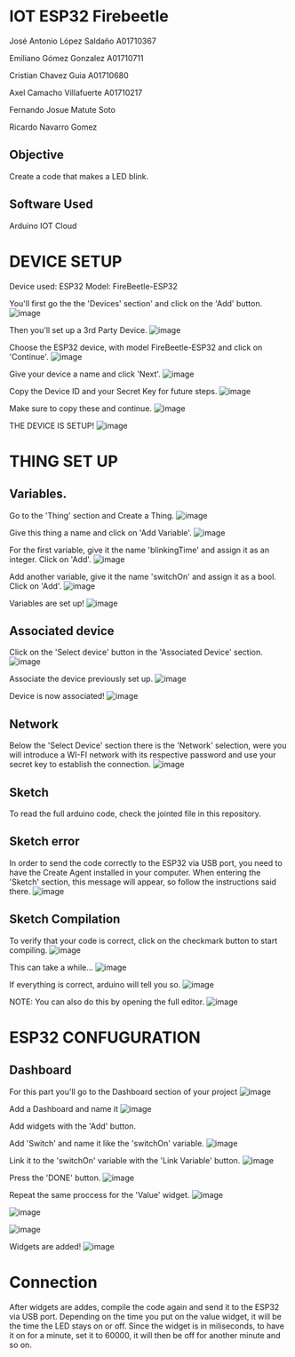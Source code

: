 # IOT ESP32 Firebeetle 

José Antonio López Saldaño A01710367

Emiliano Gómez Gonzalez A01710711

Cristian Chavez Guia A01710680

Axel Camacho Villafuerte A01710217

Fernando Josue Matute Soto

Ricardo Navarro Gomez

## Objective
Create a code that makes a LED blink.

## Software Used
Arduino IOT Cloud


# DEVICE SETUP

Device used: ESP32 
Model: FireBeetle-ESP32


You'll first go the the 'Devices' section' and click on the 'Add' button.
![image](https://user-images.githubusercontent.com/89211436/223789106-2002b6ad-5956-445a-adab-37f2d21e4730.png)

Then you'll set up a 3rd Party Device.
![image](https://user-images.githubusercontent.com/89211436/223789371-d736460d-ba26-441f-9d27-a3e28d176922.png)

Choose the ESP32 device, with model FireBeetle-ESP32 and click on 'Continue'.
![image](https://user-images.githubusercontent.com/89211436/223789572-91513809-7974-4bfe-aa81-66058cbdf8a7.png)

Give your device a name and click 'Next'.
![image](https://user-images.githubusercontent.com/89211436/223789841-8df91114-e607-4704-a448-f2aa3ce147fd.png)

Copy the Device ID and your Secret Key for future steps.
![image](https://user-images.githubusercontent.com/89211436/223790419-27cba670-5491-4abb-b3d3-a8f390aa6c2f.png)

Make sure to copy these and continue.
![image](https://user-images.githubusercontent.com/89211436/223790693-51bc7c36-8f4a-47cc-9407-ab31d5e8be27.png)

THE DEVICE IS SETUP!
![image](https://user-images.githubusercontent.com/89211436/223790826-801cda76-8732-45ec-bb5f-9863425e7cdf.png)



# THING SET UP

## Variables.
Go to the 'Thing' section and Create a Thing.
![image](https://user-images.githubusercontent.com/89211436/223791302-8d868575-9155-494c-b6a0-6960ab810d6e.png)

Give this thing a name and click on 'Add Variable'.
![image](https://user-images.githubusercontent.com/89211436/223791740-b21a8717-83df-4207-9f10-96700ce1fc3f.png)

For the first variable, give it the name 'blinkingTime' and assign it as an integer. Click on 'Add'.
![image](https://user-images.githubusercontent.com/89211436/223792169-ad0a404b-fc29-4c12-84b7-92e8039222de.png)

Add another variable, give it the name 'switchOn' and assign it as a bool. Click on 'Add'.
![image](https://user-images.githubusercontent.com/89211436/223792429-3202bb7a-60cd-4530-b822-7b8bef59c1bf.png)

Variables are set up!
![image](https://user-images.githubusercontent.com/89211436/223792789-2fb61736-1ab1-4507-b08f-587ae8538edc.png)



## Associated device

Click on the 'Select device' button in the 'Associated Device' section.
![image](https://user-images.githubusercontent.com/89211436/223907813-10dfadbf-efd6-4228-8c51-dd4f22ce72d2.png)

Associate the device previously set up.
![image](https://user-images.githubusercontent.com/89211436/223907911-769f0fe1-7eae-4695-a061-b3b585488e78.png)

Device is now associated!
![image](https://user-images.githubusercontent.com/89211436/223907998-2401829a-3a87-4f34-9c45-f9eece5c1f99.png)


## Network
Below the 'Select Device' section there is the 'Network' selection, were you will introduce a WI-FI network with its respective password and use your secret key to establish the connection.
![image](https://user-images.githubusercontent.com/89211436/223908277-ea45e28d-c858-47f4-af65-cfba23e87da3.png)


## Sketch
To read the full arduino code, check the jointed file in this repository. 

## Sketch error
In order to send the code correctly to the ESP32 via USB port, you need to have the Create Agent installed in your computer.
When entering the 'Sketch' section, this message will appear, so follow the instructions said there.
![image](https://user-images.githubusercontent.com/89211436/223909764-e39e96c9-7c10-4256-bacc-c6dfb4172cd9.png)


## Sketch Compilation
To verify that your code is correct, click on the checkmark button to start compiling.
![image](https://user-images.githubusercontent.com/89211436/223909952-780e80fc-b776-4c83-9b61-2ba07f556844.png)

This can take a while...
![image](https://user-images.githubusercontent.com/89211436/223910031-cd5eca0c-0687-4589-bc5f-0a73a79e685c.png)

If everything is correct, arduino will tell you so.
![image](https://user-images.githubusercontent.com/89211436/223910112-7a0a8b47-edd7-4e66-9ee4-03af12aaae73.png)

NOTE: You can also do this by opening the full editor.
![image](https://user-images.githubusercontent.com/89211436/223910272-a4e7dbcb-2244-4942-8a73-02062c8eccf9.png)



# ESP32 CONFUGURATION

## Dashboard
For this part you'll go to the Dashboard section of your project
![image](https://user-images.githubusercontent.com/89211436/223786403-e3e91d80-0eba-4243-a9b2-859f55999a19.png)

Add a Dashboard and name it
![image](https://user-images.githubusercontent.com/89211436/223786681-c87cc644-4ba2-489d-b679-ceab08e2f293.png)

Add widgets with the 'Add' button. 

Add 'Switch' and name it like the 'switchOn' variable.
![image](https://user-images.githubusercontent.com/89211436/223787198-9f2c3696-b84c-41e1-8b4e-611d3a44b39b.png)

Link it to the 'switchOn' variable with the 'Link Variable' button.
![image](https://user-images.githubusercontent.com/89211436/223787422-eb7490c9-c468-4690-8752-356d45071005.png)

Press the 'DONE' button.
![image](https://user-images.githubusercontent.com/89211436/223787596-2a1e3630-1813-4787-8f5d-0210a38036b6.png)


Repeat the same proccess for the 'Value' widget.
![image](https://user-images.githubusercontent.com/89211436/223787877-326ac37c-64dc-44be-935b-fd7643a95e53.png)

![image](https://user-images.githubusercontent.com/89211436/223787967-08d4b542-679c-403d-b0e6-1573de76b644.png)

![image](https://user-images.githubusercontent.com/89211436/223788061-37b084b0-d7dc-49cb-991d-0789ef83c013.png)


Widgets are added!
![image](https://user-images.githubusercontent.com/89211436/223788209-0044f20c-bf5d-45ad-8bdd-e04ecc9a8eea.png)



# Connection
After widgets are addes, compile the code again and send it to the ESP32 via USB port. Depending on the time you put on the value widget, it will be the time the LED stays on or off. Since the widget is in miliseconds, to have it on for a minute, set it to 60000, it will then be off for another minute and so on. 








